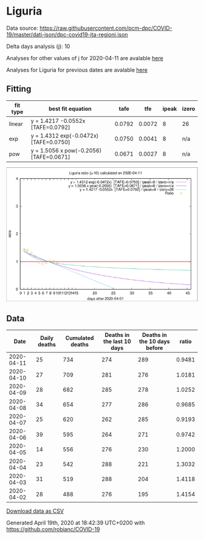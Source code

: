 # Liguria

Data source: https://raw.githubusercontent.com/pcm-dpc/COVID-19/master/dati-json/dpc-covid19-ita-regioni.json

Delta days analysis (j): 10

Analyses for other values of j for 2020-04-11 are avalable [here](../2020-04-11/README.md)

Analyses for Liguria for previous dates are avalable [here](../README.md)

## Fitting 
|fit type|best fit equation|tafe|tfe|ipeak|izero|
|-------|-----|--------|------|---|---|
|linear|y = 1.4217 -0.0552x  [TAFE=0.0792]|0.0792|0.0072|8|26|
|exp|y = 1.4312 exp(-0.0472x)  [TAFE=0.0750]|0.0750|0.0041|8|n/a|
|pow|y = 1.5056 x pow(-0.2056)  [TAFE=0.0671]|0.0671|0.0027|8|n/a|

![Plot](COVID-19_liguria_j10_2020-04-11.png)

## Data
|Date|Daily deaths|Cumulated deaths|Deaths in the last 10 days|Deaths in the 10 days before|ratio|
|----|----------|-----------|-------|--------------------|-----|
|2020-04-11|25|734|274|289|0.9481|
|2020-04-10|27|709|281|276|1.0181|
|2020-04-09|28|682|285|278|1.0252|
|2020-04-08|34|654|277|286|0.9685|
|2020-04-07|25|620|262|285|0.9193|
|2020-04-06|39|595|264|271|0.9742|
|2020-04-05|14|556|276|230|1.2000|
|2020-04-04|23|542|288|221|1.3032|
|2020-04-03|31|519|288|204|1.4118|
|2020-04-02|28|488|276|195|1.4154|

[Download data as CSV](COVID-19_liguria_j10_2020-04-11.csv)

Generated April 19th, 2020 at 18:42:39 UTC+0200 with https://github.com/robianc/COVID-19
